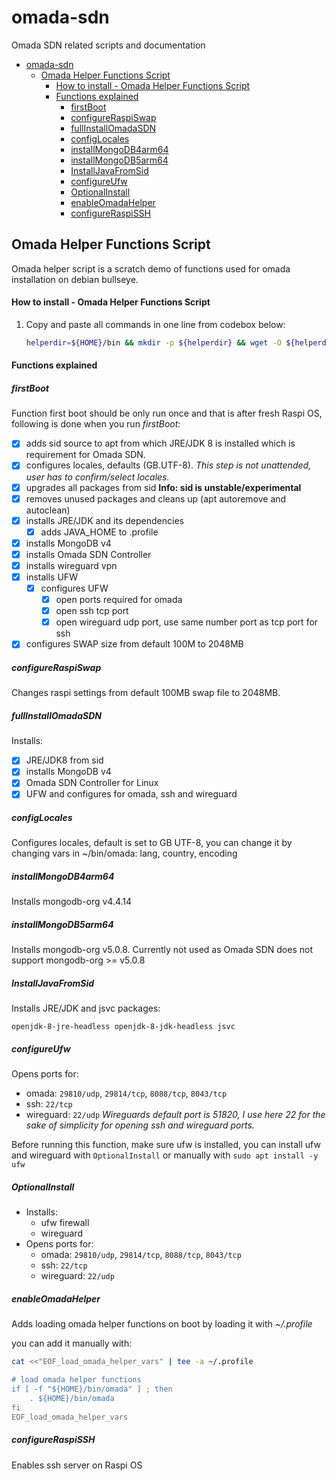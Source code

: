 # omada-sdn
Omada SDN related scripts and documentation

- [omada-sdn](#omada-sdn)
  - [Omada Helper Functions Script](#omada-helper-functions-script)
      - [How to install - Omada Helper Functions Script](#how-to-install---omada-helper-functions-script)
      - [Functions explained](#functions-explained)
        - [firstBoot](#firstboot)
        - [configureRaspiSwap](#configureraspiswap)
        - [fullInstallOmadaSDN](#fullinstallomadasdn)
        - [configLocales](#configlocales)
        - [installMongoDB4arm64](#installmongodb4arm64)
        - [installMongoDB5arm64](#installmongodb5arm64)
        - [InstallJavaFromSid](#installjavafromsid)
        - [configureUfw](#configureufw)
        - [OptionalInstall](#optionalinstall)
        - [enableOmadaHelper](#enableomadahelper)
        - [configureRaspiSSH](#configureraspissh)

## Omada Helper Functions Script

Omada helper script is a scratch demo of functions used for omada installation on debian bullseye.

#### How to install - Omada Helper Functions Script

1. Copy and paste all commands in one line from codebox below:

   ```bash
   helperdir=${HOME}/bin && mkdir -p ${helperdir} && wget -O ${helperdir}/omada https://gist.githubusercontent.com/omada-dev/5ce877c1b18809e62b97f5169cfc5001/raw/524767768f3c6d1e9df47d16fc3517d36500a014/omada-helper.sh && chmod +x ${helperdir}/omada && . ${helperdir}/omada && echo "Omada helper functions installed"
   ```

#### Functions explained
##### firstBoot

Function first boot should be only run once and that is after fresh Raspi OS, following is done when you run _firstBoot_:

- [x] adds sid source to apt from which JRE/JDK 8 is installed which is requirement for Omada SDN.
- [x] configures locales, defaults (GB.UTF-8). 
                             _This step is not unattended, user has to confirm/select locales._
- [x] upgrades all packages from sid
                             __Info: sid is unstable/experimental__
- [x] removes unused packages and cleans up (apt autoremove and autoclean)
- [x] installs JRE/JDK and its dependencies
  - [x] adds JAVA_HOME to .profile
- [x] installs MongoDB v4
- [x] installs Omada SDN Controller
- [x] installs wireguard vpn
- [x] installs UFW
  - [x] configures UFW
    - [x] open ports required for omada
    - [x] open ssh tcp port
    - [x] open wireguard udp port, use same number port as tcp port for ssh
- [x] configures SWAP size from default 100M to 2048MB

##### configureRaspiSwap

Changes raspi settings from default 100MB swap file to 2048MB.

##### fullInstallOmadaSDN

Installs:

- [x] JRE/JDK8 from sid
- [x] installs MongoDB v4
- [x] Omada SDN Controller for Linux
- [x] UFW and configures for omada, ssh and wireguard

##### configLocales

Configures locales, default is set to GB UTF-8, you can change it by changing vars in ~/bin/omada: lang, country, encoding

##### installMongoDB4arm64

Installs mongodb-org v4.4.14

##### installMongoDB5arm64

Installs mongodb-org v5.0.8. Currently not used as Omada SDN does not support mongodb-org >= v5.0.8

##### InstallJavaFromSid

Installs JRE/JDK and jsvc packages: 

    openjdk-8-jre-headless openjdk-8-jdk-headless jsvc

##### configureUfw

Opens ports for:

 - omada: `29810/udp`, `29814/tcp`, `8088/tcp`, `8043/tcp`
 - ssh: `22/tcp`
 - wireguard: `22/udp`
   _Wireguards default port is 51820, I use here 22 for the sake of simplicity for opening ssh and wireguard ports._

Before running this function, make sure ufw is installed, you can install ufw and wireguard with `OptionalInstall` or manually with `sudo apt install -y ufw`

##### OptionalInstall

- Installs:
  - ufw firewall
  - wireguard
- Opens ports for:
  - omada: `29810/udp`, `29814/tcp`, `8088/tcp`, `8043/tcp`
  - ssh: `22/tcp`
  - wireguard: `22/udp`

##### enableOmadaHelper

Adds loading omada helper functions on boot by loading it with _~/.profile_

you can add it manually with:

```bash
cat <<"EOF_load_omada_helper_vars" | tee -a ~/.profile

# load omada helper functions
if [ -f "${HOME}/bin/omada" ] ; then
    . ${HOME}/bin/omada
fi
EOF_load_omada_helper_vars
```

##### configureRaspiSSH

Enables ssh server on Raspi OS


